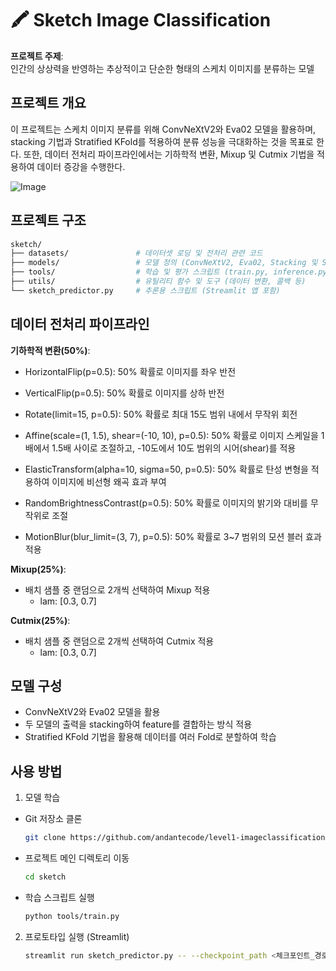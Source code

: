 # 🖍️ Sketch Image Classification

**프로젝트 주제**:<br>
인간의 상상력을 반영하는 추상적이고 단순한 형태의 스케치 이미지를 분류하는 모델

## 프로젝트 개요

이 프로젝트는 스케치 이미지 분류를 위해 ConvNeXtV2와 Eva02 모델을 활용하며, stacking 기법과 Stratified KFold를 적용하여 분류 성능을 극대화하는 것을 목표로 한다. 또한, 데이터 전처리 파이프라인에서는 기하학적 변환, Mixup 및 Cutmix 기법을 적용하여 데이터 증강을 수행한다.

![Image](https://github.com/user-attachments/assets/eb4552d5-96b6-4db0-9482-d8ca0d59262c)

## 프로젝트 구조

```bash
sketch/
├── datasets/               # 데이터셋 로딩 및 전처리 관련 코드
├── models/                 # 모델 정의 (ConvNeXtV2, Eva02, Stacking 및 Single 모델 등)
├── tools/                  # 학습 및 평가 스크립트 (train.py, inference.py)
├── utils/                  # 유틸리티 함수 및 도구 (데이터 변환, 콜백 등)
└── sketch_predictor.py     # 추론용 스크립트 (Streamlit 앱 포함)
```

## 데이터 전처리 파이프라인

**기하학적 변환(50%)**:<br>

- HorizontalFlip(p=0.5):
  50% 확률로 이미지를 좌우 반전

- VerticalFlip(p=0.5):
  50% 확률로 이미지를 상하 반전

- Rotate(limit=15, p=0.5):
  50% 확률로 최대 15도 범위 내에서 무작위 회전

- Affine(scale=(1, 1.5), shear=(-10, 10), p=0.5):
  50% 확률로 이미지 스케일을 1배에서 1.5배 사이로 조절하고, -10도에서 10도 범위의 시어(shear)를 적용

- ElasticTransform(alpha=10, sigma=50, p=0.5):
  50% 확률로 탄성 변형을 적용하여 이미지에 비선형 왜곡 효과 부여

- RandomBrightnessContrast(p=0.5):
  50% 확률로 이미지의 밝기와 대비를 무작위로 조절

- MotionBlur(blur_limit=(3, 7), p=0.5):
  50% 확률로 3~7 범위의 모션 블러 효과 적용

**Mixup(25%)**:<br>

- 배치 샘플 중 랜덤으로 2개씩 선택하여 Mixup 적용
  - lam: [0.3, 0.7]

**Cutmix(25%)**:<br>

- 배치 샘플 중 랜덤으로 2개씩 선택하여 Cutmix 적용
  - lam: [0.3, 0.7]

## 모델 구성

- ConvNeXtV2와 Eva02 모델을 활용
- 두 모델의 출력을 stacking하여 feature를 결합하는 방식 적용
- Stratified KFold 기법을 활용해 데이터를 여러 Fold로 분할하여 학습

## 사용 방법

1. 모델 학습

- Git 저장소 클론
  ```bash
  git clone https://github.com/andantecode/level1-imageclassification-cv-15.git
  ```
- 프로젝트 메인 디렉토리 이동
  ```bash
  cd sketch
  ```
- 학습 스크립트 실행
  ```bash
  python tools/train.py
  ```

2. 프로토타입 실행 (Streamlit)
   ```bash
   streamlit run sketch_predictor.py -- --checkpoint_path <체크포인트_경로> --train_dir <train dataset 경로> --train_info_file <train.csv_경로> --model_type stacking
   ```
